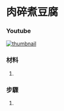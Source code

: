 # 肉碎煮豆腐

### Youtube
[![thumbnail](https://i.ytimg.com/vi/CGF_-9SNhoQ/hq2.jpg)](https://www.youtube.com/watch?v=CGF_-9SNhoQ)

### 材料
1. 

### 步驟
1. 
